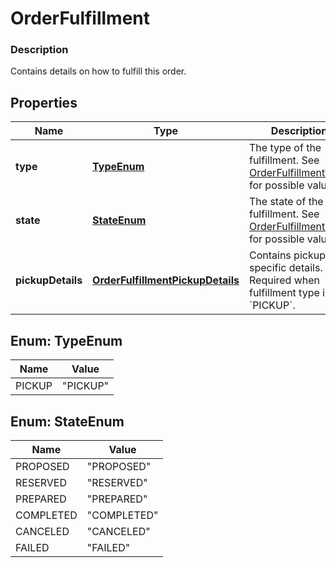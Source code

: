 
# OrderFulfillment

### Description

Contains details on how to fulfill this order.

## Properties
Name | Type | Description | Notes
------------ | ------------- | ------------- | -------------
**type** | [**TypeEnum**](#TypeEnum) | The type of the fulfillment. See [OrderFulfillmentType](#type-orderfulfillmenttype) for possible values |  [optional]
**state** | [**StateEnum**](#StateEnum) | The state of the fulfillment. See [OrderFulfillmentState](#type-orderfulfillmentstate) for possible values |  [optional]
**pickupDetails** | [**OrderFulfillmentPickupDetails**](OrderFulfillmentPickupDetails.md) | Contains pickup-specific details. Required when fulfillment type is &#x60;PICKUP&#x60;. |  [optional]


<a name="TypeEnum"></a>
## Enum: TypeEnum
Name | Value
---- | -----
PICKUP | &quot;PICKUP&quot;


<a name="StateEnum"></a>
## Enum: StateEnum
Name | Value
---- | -----
PROPOSED | &quot;PROPOSED&quot;
RESERVED | &quot;RESERVED&quot;
PREPARED | &quot;PREPARED&quot;
COMPLETED | &quot;COMPLETED&quot;
CANCELED | &quot;CANCELED&quot;
FAILED | &quot;FAILED&quot;



